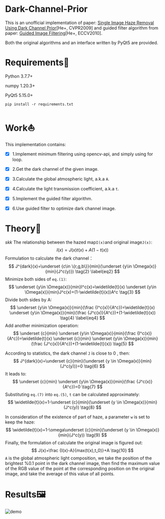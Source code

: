 # Dark-Channel-Prior

This is an unofficial implementation of paper: [Single Image Haze Removal Using Dark Channel Prior](http://kaiminghe.com/publications/cvpr09.pdf)[He+, CVPR2009] and guided filter algorithm from paper: [Guided Image Filtering](http://kaiminghe.com/publications/eccv10guidedfilter.pdf)[He+, ECCV2010].

Both the original algorithms and an interface written by PyQt5 are provided.

# Requirements:star2:

Python 3.7.7+

numpy 1.20.3+

PyQt5 5.15.0+

```shell
pip install -r requirements.txt
```

# Work:sailboat:

This implementation contains:

- [x] 1.Implement minimum filtering using opencv-api, and simply using for loop.

- [x] 2.Get the dark channel of the given image.

- [x] 3.Calculate the global atmospheric light, a.k.a `A`.

- [x] 4.Calculate the light transmission coefficient, a.k.a `t`.

- [x] 5.Implement the guided filter algorithm.

- [x] 6.Use guided filter to optimize dark channel image.

# Theory:foggy:

$skk$
The relationship between the hazed map`I(x)`and original image`J(x)`:
$$
I(x)=J(x)t(x)+A(1-t(x)) \tag{1} \label{eq1}
$$
Formulation to calculate the dark channel：
$$
J^{dark}(x)=\underset {c\in \{r,g,b\}}{min}(\underset {y\in \Omega(x)}{min}{J^c(y)}) \tag{2} \label{eq2}
$$
Minimize both sides of `eq.(1)`:
$$
\underset {y\in \Omega(x)}{min}I^c(x)=\widetilde{t}(x) \underset {y\in \Omega(x)}{min}J^c(x)+(1-\widetilde{t}(x))A^c \tag{3}
$$
Divide both sides by A:
$$
\underset {y\in \Omega(x)}{min}(\frac {I^c(x)}{A^c})=\widetilde{t}(x) \underset {y\in \Omega(x)}{min}(\frac {J^c(x)}{A^c})+(1-\widetilde{t}(x)) \tag{4} \label{eq4}
$$
Add another minimization operation:
$$
\underset {c}{min} \underset {y\in \Omega(x)}{min}(\frac {I^c(x)}{A^c})=\widetilde{t}(x) \underset {c}{min} \underset {y\in \Omega(x)}{min}(\frac {J^c(x)}{A^c})+(1-\widetilde{t}(x)) \tag{5}
$$

According to statistics,  the dark channel `J` is close to 0 , then:
$$
J^{dark}(x)=\underset {c}{min}(\underset {y \in \Omega(x)}{min}(J^c(y)))=0 \tag{6}
$$
It leads to:
$$
\underset {c}{min} \underset {y\in \Omega(x)}{min}(\frac {J^c(x)}{A^c})=0 \tag{7}
$$
Substituting `eq.(7)` into `eq.(5)`, `t` can be calculated approximately:
$$
\widetilde{t}(x)=1-\underset {c}{min}(\underset {y \in \Omega(x)}{min}(J^c(y)) \tag{8}
$$

In consideration of the existence of part of haze, a parameter `w` is set to keep the haze:
$$
\widetilde{t}(x)=1-\omega\underset {c}{min}(\underset {y \in \Omega(x)}{min}(J^c(y)) \tag{9}
$$
Finally, the formulation of calculate the original image is figured out:
$$
J(x)=\frac {I(x)-A}{max(t(x),t_0)}+A \tag{10}
$$
`A` is the global atmospheric light composition, we take the position of the brightest %0.1 point in the dark channel image, then find the maximum value of the RGB value of the point at the corresponding position on the original image, and take the average of this value of all points.

# Results:framed_picture:

![demo](./demo/demo.gif)

